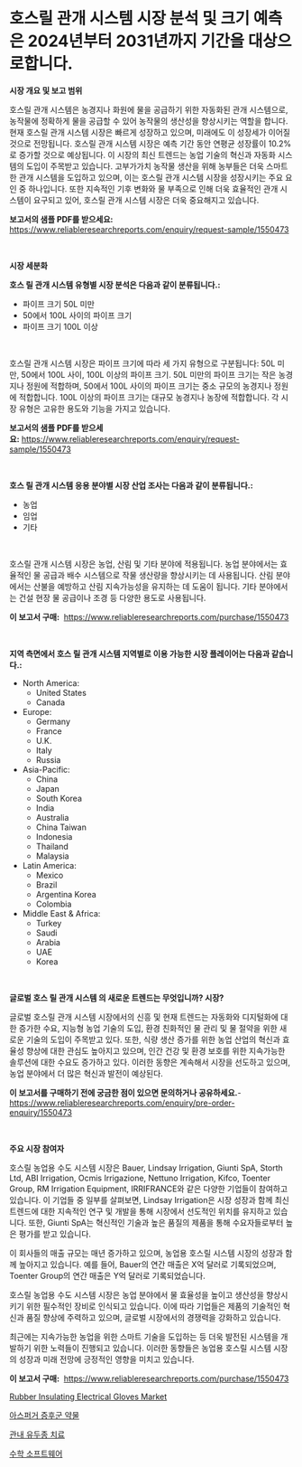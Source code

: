 <p><h1>호스릴 관개 시스템 시장 분석 및 크기 예측은 2024년부터 2031년까지 기간을 대상으로합니다.</h1></p><p><strong>시장 개요 및 보고 범위</strong></p>
<p><p>호스릴 관개 시스템은 농경지나 화원에 물을 공급하기 위한 자동화된 관개 시스템으로, 농작물에 정확하게 물을 공급할 수 있어 농작물의 생산성을 향상시키는 역할을 합니다. 현재 호스릴 관개 시스템 시장은 빠르게 성장하고 있으며, 미래에도 이 성장세가 이어질 것으로 전망됩니다. 호스릴 관개 시스템 시장은 예측 기간 동안 연평균 성장률이 10.2%로 증가할 것으로 예상됩니다. 이 시장의 최신 트렌드는 농업 기술의 혁신과 자동화 시스템의 도입이 주목받고 있습니다. 고부가가치 농작물 생산을 위해 농부들은 더욱 스마트한 관개 시스템을 도입하고 있으며, 이는 호스릴 관개 시스템 시장을 성장시키는 주요 요인 중 하나입니다. 또한 지속적인 기후 변화와 물 부족으로 인해 더욱 효율적인 관개 시스템이 요구되고 있어, 호스릴 관개 시스템 시장은 더욱 중요해지고 있습니다.</p></p>
<p><strong>보고서의 샘플 PDF를 받으세요:</strong> <a href="https://www.reliableresearchreports.com/enquiry/request-sample/1550473">https://www.reliableresearchreports.com/enquiry/request-sample/1550473</a></p>
<p>&nbsp;</p>
<p><strong>시장 세분화</strong></p>
<p><strong>호스 릴 관개 시스템 유형별 시장 분석은 다음과 같이 분류됩니다.:</strong></p>
<p><ul><li>파이프 크기 50L 미만</li><li>50에서 100L 사이의 파이프 크기</li><li>파이프 크기 100L 이상</li></ul></p>
<p>&nbsp;</p>
<p><p>호스릴 관개 시스템 시장은 파이프 크기에 따라 세 가지 유형으로 구분됩니다: 50L 미만, 50에서 100L 사이, 100L 이상의 파이프 크기. 50L 미만의 파이프 크기는 작은 농경지나 정원에 적합하며, 50에서 100L 사이의 파이프 크기는 중소 규모의 농경지나 정원에 적합합니다. 100L 이상의 파이프 크기는 대규모 농경지나 농장에 적합합니다. 각 시장 유형은 고유한 용도와 기능을 가지고 있습니다.</p></p>
<p><strong>보고서의 샘플 PDF를 받으세요:</strong>&nbsp;<a href="https://www.reliableresearchreports.com/enquiry/request-sample/1550473">https://www.reliableresearchreports.com/enquiry/request-sample/1550473</a></p>
<p>&nbsp;</p>
<p><strong> 호스 릴 관개 시스템 응용 분야별 시장 산업 조사는 다음과 같이 분류됩니다.:</strong></p>
<p><ul><li>농업</li><li>임업</li><li>기타</li></ul></p>
<p>&nbsp;</p>
<p><p>호스릴 관개 시스템 시장은 농업, 산림 및 기타 분야에 적용됩니다. 농업 분야에서는 효율적인 물 공급과 배수 시스템으로 작물 생산량을 향상시키는 데 사용됩니다. 산림 분야에서는 산불을 예방하고 산림 지속가능성을 유지하는 데 도움이 됩니다. 기타 분야에서는 건설 현장 물 공급이나 조경 등 다양한 용도로 사용됩니다.</p></p>
<p><strong>이 보고서 구매:</strong>&nbsp; <a href="https://www.reliableresearchreports.com/purchase/1550473">https://www.reliableresearchreports.com/purchase/1550473</a></p>
<p>&nbsp;</p>
<p><strong>지역 측면에서 호스 릴 관개 시스템 지역별로 이용 가능한 시장 플레이어는 다음과 같습니다.:</strong></p>
<p><ul>
    <li>
        North America:
        <ul>
            <li>United States</li>
            <li>Canada</li>
        </ul>
    </li>
    <li>
        Europe:
        <ul>
            <li>Germany</li>
            <li>France</li>
            <li>U.K.</li>
            <li>Italy</li>
            <li>Russia</li>
        </ul>
    </li>
    <li>
        Asia-Pacific:
        <ul>
            <li>China</li>
            <li>Japan</li>
            <li>South Korea</li>
            <li>India</li>
            <li>Australia</li>
            <li>China Taiwan</li>
            <li>Indonesia</li>
            <li>Thailand</li>
            <li>Malaysia</li>
        </ul>
    </li>
    <li>
        Latin America:
        <ul>
            <li>Mexico</li>
            <li>Brazil</li>
            <li>Argentina Korea</li>
            <li>Colombia</li>
        </ul>
    </li>
    <li>
        Middle East & Africa:
        <ul>
            <li>Turkey</li>
            <li>Saudi</li>
            <li>Arabia</li>
            <li>UAE</li>
            <li>Korea</li>
        </ul>
    </li>
    </ul></p>
<p>&nbsp;</p>
<p><strong>글로벌 호스 릴 관개 시스템 의 새로운 트렌드는 무엇입니까? 시장?</strong></p>
<p><p>글로벌 호스릴 관개 시스템 시장에서의 신흥 및 현재 트렌드는 자동화와 디지털화에 대한 증가한 수요, 지능형 농업 기술의 도입, 환경 친화적인 물 관리 및 물 절약을 위한 새로운 기술의 도입이 주목받고 있다. 또한, 식량 생산 증가를 위한 농업 산업의 혁신과 효율성 향상에 대한 관심도 높아지고 있으며, 인간 건강 및 환경 보호를 위한 지속가능한 솔루션에 대한 수요도 증가하고 있다. 이러한 동향은 계속해서 시장을 선도하고 있으며, 농업 분야에서 더 많은 혁신과 발전이 예상된다.</p></p>
<p><strong>이 보고서를 구매하기 전에 궁금한 점이 있으면 문의하거나 공유하세요.</strong>- <a href="https://www.reliableresearchreports.com/enquiry/pre-order-enquiry/1550473">https://www.reliableresearchreports.com/enquiry/pre-order-enquiry/1550473</a></p>
<p>&nbsp;</p>
<p><strong>주요 시장 참여자</strong></p>
<p><p>호스릴 농업용 수도 시스템 시장은 Bauer, Lindsay Irrigation, Giunti SpA, Storth Ltd, ABI Irrigation, Ocmis Irrigazione, Nettuno Irrigation, Kifco, Toenter Group, RM Irrigation Equipment, IRRIFRANCE와 같은 다양한 기업들이 참여하고 있습니다. 이 기업들 중 일부를 살펴보면, Lindsay Irrigation은 시장 성장과 함께 최신 트렌드에 대한 지속적인 연구 및 개발을 통해 시장에서 선도적인 위치를 유지하고 있습니다. 또한, Giunti SpA는 혁신적인 기술과 높은 품질의 제품을 통해 수요자들로부터 높은 평가를 받고 있습니다.</p><p>이 회사들의 매출 규모는 매년 증가하고 있으며, 농업용 호스릴 시스템 시장의 성장과 함께 높아지고 있습니다. 예를 들어, Bauer의 연간 매출은 X억 달러로 기록되었으며, Toenter Group의 연간 매출은 Y억 달러로 기록되었습니다.</p><p>호스릴 농업용 수도 시스템 시장은 농업 분야에서 물 효율성을 높이고 생산성을 향상시키기 위한 필수적인 장비로 인식되고 있습니다. 이에 따라 기업들은 제품의 기술적인 혁신과 품질 향상에 주력하고 있으며, 글로벌 시장에서의 경쟁력을 강화하고 있습니다.</p><p>최근에는 지속가능한 농업을 위한 스마트 기술을 도입하는 등 더욱 발전된 시스템을 개발하기 위한 노력들이 진행되고 있습니다. 이러한 동향들은 농업용 호스릴 시스템 시장의 성장과 미래 전망에 긍정적인 영향을 미치고 있습니다.</p></p>
<p><strong>이 보고서 구매:</strong>&nbsp;&nbsp;<a href="https://www.reliableresearchreports.com/purchase/1550473">https://www.reliableresearchreports.com/purchase/1550473</a></p>
<p><p><a href="https://github.com/Sinjinluong3e0awx2m195k76/Market-Research-Report-List-1/blob/main/rubber-insulating-electrical-gloves-market.md">Rubber Insulating Electrical Gloves Market</a></p><p><a href="https://github.com/Howaoole34545/Market-Research-Report-List-1/blob/main/38937386049.md">아스퍼거 증후군 약물</a></p><p><a href="https://github.com/JackieFauhey9089475/Market-Research-Report-List-1/blob/main/25104786050.md">관내 유두종 치료</a></p><p><a href="https://github.com/sougarounis/Market-Research-Report-List-3/blob/main/82123986051.md">수학 소프트웨어</a></p></p>
